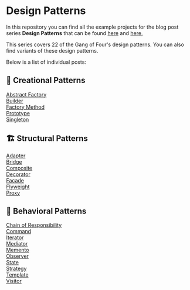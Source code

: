 # Design Patterns

In this repository you can find all the example projects for the blog post series **Design Patterns** that can be found [here](https://dfordebugging.wordpress.com/tag/design-patterns/) and [here](https://dev.to/kalkwst/series/19540),

This series covers 22 of the Gang of Four's design patterns. You can also find variants of these design patterns. 

Below is a list of individual posts:

## :hammer: Creational Patterns
[Abstract Factory]()<br/>
[Builder](https://dfordebugging.wordpress.com/2022/08/30/builder-pattern-in-c/)<br/>
[Factory Method]()<br/>
[Prototype]()<br/>
[Singleton]()<br/>

## :building_construction: Structural Patterns
[Adapter]() <br/>
[Bridge]()<br/>
[Composite]()<br/>
[Decorator](https://dfordebugging.wordpress.com/2022/09/01/decorator-pattern-in-c/)<br/>
[Facade]()<br/>
[Flyweight]()<br/>
[Proxy]()<br/>

## :speech_balloon: Behavioral Patterns
[Chain of Responsibility]()<br/>
[Command]()<br/>
[Iterator]()<br/>
[Mediator]()<br/>
[Memento]()<br/>
[Observer]()<br/>
[State]()<br/>
[Strategy]()<br/>
[Template]()<br/>
[Visitor]()<br/>
